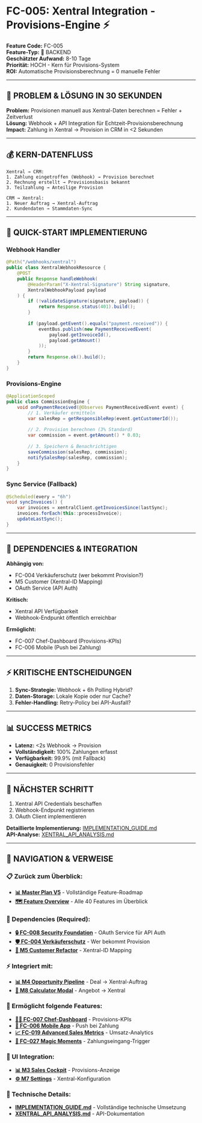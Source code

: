 # FC-005: Xentral Integration - Provisions-Engine ⚡

**Feature Code:** FC-005  
**Feature-Typ:** 🔧 BACKEND  
**Geschätzter Aufwand:** 8-10 Tage  
**Priorität:** HOCH - Kern für Provisions-System  
**ROI:** Automatische Provisionsberechnung = 0 manuelle Fehler  

---

## 🎯 PROBLEM & LÖSUNG IN 30 SEKUNDEN

**Problem:** Provisionen manuell aus Xentral-Daten berechnen = Fehler + Zeitverlust  
**Lösung:** Webhook + API Integration für Echtzeit-Provisionsberechnung  
**Impact:** Zahlung in Xentral → Provision in CRM in <2 Sekunden  

---

## 💰 KERN-DATENFLUSS

```
Xentral → CRM:
1. Zahlung eingetroffen (Webhook) → Provision berechnet
2. Rechnung erstellt → Provisionsbasis bekannt
3. Teilzahlung → Anteilige Provision

CRM → Xentral:
1. Neuer Auftrag → Xentral-Auftrag
2. Kundendaten → Stammdaten-Sync
```

---

## 🏃 QUICK-START IMPLEMENTIERUNG

### Webhook Handler
```java
@Path("/webhooks/xentral")
public class XentralWebhookResource {
    @POST
    public Response handleWebhook(
        @HeaderParam("X-Xentral-Signature") String signature,
        XentralWebhookPayload payload
    ) {
        if (!validateSignature(signature, payload)) {
            return Response.status(401).build();
        }
        
        if (payload.getEvent().equals("payment.received")) {
            eventBus.publish(new PaymentReceivedEvent(
                payload.getInvoiceId(),
                payload.getAmount()
            ));
        }
        return Response.ok().build();
    }
}
```

### Provisions-Engine
```java
@ApplicationScoped
public class CommissionEngine {
    void onPaymentReceived(@Observes PaymentReceivedEvent event) {
        // 1. Verkäufer ermitteln
        var salesRep = getResponsibleRep(event.getCustomerId());
        
        // 2. Provision berechnen (3% Standard)
        var commission = event.getAmount() * 0.03;
        
        // 3. Speichern & Benachrichtigen
        saveCommission(salesRep, commission);
        notifySalesRep(salesRep, commission);
    }
}
```

### Sync Service (Fallback)
```java
@Scheduled(every = "6h")
void syncInvoices() {
    var invoices = xentralClient.getInvoicesSince(lastSync);
    invoices.forEach(this::processInvoice);
    updateLastSync();
}
```

---

## 🔗 DEPENDENCIES & INTEGRATION

**Abhängig von:**
- FC-004 Verkäuferschutz (wer bekommt Provision?)
- M5 Customer (Xentral-ID Mapping)
- OAuth Service (API Auth)

**Kritisch:**
- Xentral API Verfügbarkeit
- Webhook-Endpunkt öffentlich erreichbar

**Ermöglicht:**
- FC-007 Chef-Dashboard (Provisions-KPIs)
- FC-006 Mobile (Push bei Zahlung)

---

## ⚡ KRITISCHE ENTSCHEIDUNGEN

1. **Sync-Strategie:** Webhook + 6h Polling Hybrid?
2. **Daten-Storage:** Lokale Kopie oder nur Cache?
3. **Fehler-Handling:** Retry-Policy bei API-Ausfall?

---

## 📊 SUCCESS METRICS

- **Latenz:** <2s Webhook → Provision
- **Vollständigkeit:** 100% Zahlungen erfasst
- **Verfügbarkeit:** 99.9% (mit Fallback)
- **Genauigkeit:** 0 Provisionsfehler

---

## 🚀 NÄCHSTER SCHRITT

1. Xentral API Credentials beschaffen
2. Webhook-Endpunkt registrieren
3. OAuth Client implementieren

**Detaillierte Implementierung:** [IMPLEMENTATION_GUIDE.md](./IMPLEMENTATION_GUIDE.md)  
**API-Analyse:** [XENTRAL_API_ANALYSIS.md](/docs/technical/XENTRAL_API_ANALYSIS.md)

---

## 🧭 NAVIGATION & VERWEISE

### 📋 Zurück zum Überblick:
- **[📊 Master Plan V5](/docs/CRM_COMPLETE_MASTER_PLAN_V5.md)** - Vollständige Feature-Roadmap
- **[🗺️ Feature Overview](/docs/features/MASTER/FEATURE_OVERVIEW.md)** - Alle 40 Features im Überblick

### 🔗 Dependencies (Required):
- **[🔒 FC-008 Security Foundation](/docs/features/ACTIVE/01_security_foundation/FC-008_KOMPAKT.md)** - OAuth Service für API Auth
- **[🛡️ FC-004 Verkäuferschutz](/docs/features/PLANNED/07_verkaeuferschutz/FC-004_KOMPAKT.md)** - Wer bekommt Provision
- **[👥 M5 Customer Refactor](/docs/features/PLANNED/12_customer_refactor_m5/M5_KOMPAKT.md)** - Xentral-ID Mapping

### ⚡ Integriert mit:
- **[📊 M4 Opportunity Pipeline](/docs/features/ACTIVE/02_opportunity_pipeline/M4_KOMPAKT.md)** - Deal → Xentral-Auftrag
- **[🧮 M8 Calculator Modal](/docs/features/ACTIVE/03_calculator_modal/M8_KOMPAKT.md)** - Angebot → Xentral

### 🚀 Ermöglicht folgende Features:
- **[👨‍💼 FC-007 Chef-Dashboard](/docs/features/PLANNED/10_chef_dashboard/FC-007_KOMPAKT.md)** - Provisions-KPIs
- **[📱 FC-006 Mobile App](/docs/features/PLANNED/09_mobile_app/FC-006_KOMPAKT.md)** - Push bei Zahlung
- **[📈 FC-019 Advanced Sales Metrics](/docs/features/PLANNED/19_advanced_metrics/FC-019_KOMPAKT.md)** - Umsatz-Analytics
- **[🎯 FC-027 Magic Moments](/docs/features/PLANNED/27_magic_moments/FC-027_KOMPAKT.md)** - Zahlungseingang-Trigger

### 🎨 UI Integration:
- **[📊 M3 Sales Cockpit](/docs/features/ACTIVE/05_ui_foundation/M3_SALES_COCKPIT_KOMPAKT.md)** - Provisions-Anzeige
- **[⚙️ M7 Settings](/docs/features/ACTIVE/05_ui_foundation/M7_SETTINGS_KOMPAKT.md)** - Xentral-Konfiguration

### 🔧 Technische Details:
- **[IMPLEMENTATION_GUIDE.md](./IMPLEMENTATION_GUIDE.md)** - Vollständige technische Umsetzung
- **[XENTRAL_API_ANALYSIS.md](/docs/technical/XENTRAL_API_ANALYSIS.md)** - API-Dokumentation